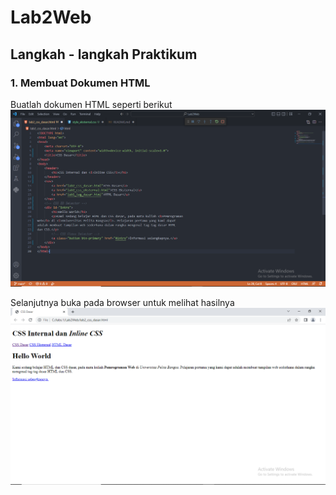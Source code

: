 # Lab2Web
## Langkah - langkah Praktikum
### 1. Membuat Dokumen HTML
Buatlah dokumen HTML seperti berikut
![image](/screenshot/ss1.png) <p>
Selanjutnya buka pada browser untuk melihat hasilnya
![image](/screenshot/ss2.png)